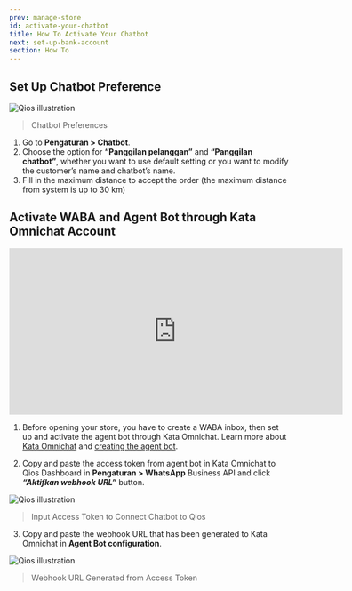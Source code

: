 ```yaml
---
prev: manage-store
id: activate-your-chatbot
title: How To Activate Your Chatbot
next: set-up-bank-account
section: How To
---
```


## Set Up Chatbot Preference

![Qios illustration](/assets/images/products/qios/image10.webp)

> Chatbot Preferences

1. Go to **Pengaturan > Chatbot**.
2. Choose the option for **“Panggilan pelanggan”** and **“Panggilan chatbot”**, whether you want to use default setting or you want to modify the customer’s name and chatbot’s name.
3. Fill in the maximum distance to accept the order (the maximum distance from system is up to 30 km)

## Activate WABA and Agent Bot through Kata Omnichat Account

<iframe width="600" height="300" src="https://www.youtube.com/embed/viq53pfMOFw?list=PLy86Ve1I7c3iZrOzmqE16D0ZVIjoDFRQw" title="YouTube video player" frameBorder="0" allow="accelerometer; autoplay; clipboard-write; encrypted-media; gyroscope; picture-in-picture" allowFullScreen></iframe>

1. Before opening your store, you have to create a WABA inbox, then set up and activate the agent bot through Kata Omnichat. Learn more about [Kata Omnichat](/kata-omnichat/configure-your-agent-chatbot/setup-agent-bot-in-kata-omnichat) and [creating the agent bot](/tutorials/create-simple-bot-handover-from-chatbot-to-agent).

2. Copy and paste the access token from agent bot in Kata Omnichat to Qios Dashboard in **Pengaturan > WhatsApp** Business API and click **_“Aktifkan webhook URL”_** button.

![Qios illustration](/assets/images/products/qios/image11.webp)

> Input Access Token to Connect Chatbot to Qios

3. Copy and paste the webhook URL that has been generated to Kata Omnichat in **Agent Bot configuration**.

![Qios illustration](/assets/images/products/qios/image12.webp)

> Webhook URL Generated from Access Token
